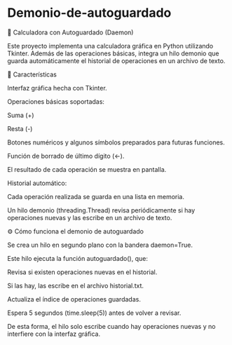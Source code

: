 # Demonio-de-autoguardado
🧮 Calculadora con Autoguardado (Daemon)

Este proyecto implementa una calculadora gráfica en Python utilizando Tkinter.
Además de las operaciones básicas, integra un hilo demonio que guarda automáticamente el historial de operaciones en un archivo de texto.

🚀 Características

Interfaz gráfica hecha con Tkinter.

Operaciones básicas soportadas:

Suma (+)

Resta (-)

Botones numéricos y algunos símbolos preparados para futuras funciones.

Función de borrado de último dígito (←).

El resultado de cada operación se muestra en pantalla.

Historial automático:

Cada operación realizada se guarda en una lista en memoria.

Un hilo demonio (threading.Thread) revisa periódicamente si hay operaciones nuevas y las escribe en un archivo de texto.

⚙️ Cómo funciona el demonio de autoguardado

Se crea un hilo en segundo plano con la bandera daemon=True.

Este hilo ejecuta la función autoguardado(), que:

Revisa si existen operaciones nuevas en el historial.

Si las hay, las escribe en el archivo historial.txt.

Actualiza el índice de operaciones guardadas.

Espera 5 segundos (time.sleep(5)) antes de volver a revisar.

De esta forma, el hilo solo escribe cuando hay operaciones nuevas y no interfiere con la interfaz gráfica.
